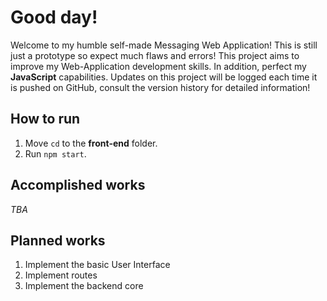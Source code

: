 # Good day!

Welcome to my humble self-made Messaging Web Application! This is still just a prototype so expect much flaws and errors! This project aims to improve my Web-Application development skills. In addition, perfect my **JavaScript** capabilities. Updates on this project will be logged each time it is pushed on GitHub, consult the version history for detailed information!

## How to run

1. Move `cd` to the **front-end** folder. 
2. Run `npm start`.

## Accomplished works
*TBA*

## Planned works
1. Implement the basic User Interface
2. Implement routes
3. Implement the backend core
